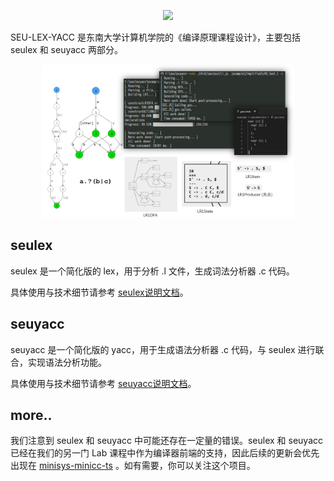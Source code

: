 <p align="center">
  <img src="./doc/LogoWithText.png">
</p>
SEU-LEX-YACC 是东南大学计算机学院的《编译原理课程设计》，主要包括 seulex 和 seuyacc 两部分。

<p align="center">
  <img src="./doc/Introduction.png" width="80%">
</p>

## seulex

seulex 是一个简化版的 lex，用于分析 .l 文件，生成词法分析器 .c 代码。

具体使用与技术细节请参考 [seulex说明文档](./doc/doc_seulex.md)。

## seuyacc​

seuyacc 是一个简化版的 yacc，用于生成语法分析器 .c 代码，与 seulex 进行联合，实现语法分析功能。

具体使用与技术细节请参考 [seuyacc说明文档](./doc/doc_seuyacc.md)。

## more..

我们注意到 seulex 和 seuyacc 中可能还存在一定量的错误。seulex 和 seuyacc 已经在我们的另一门 Lab 课程中作为编译器前端的支持，因此后续的更新会优先出现在 [minisys-minicc-ts](https://github.com/seu-cs-class2/minisys-minicc-ts) 。如有需要，你可以关注这个项目。

